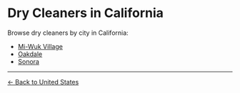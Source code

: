 # Dry Cleaners in California

Browse dry cleaners by city in California:

- [Mi-Wuk Village](./mi-wuk-village.md)
- [Oakdale](./oakdale.md)
- [Sonora](./sonora.md)

---

[← Back to United States](../README.md)
